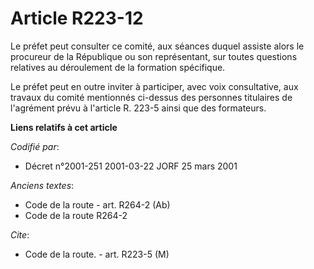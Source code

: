 # Article R223-12

Le préfet peut consulter ce comité, aux séances duquel assiste alors le procureur de la République ou son représentant, sur
toutes questions relatives au déroulement de la formation spécifique.

Le préfet peut en outre inviter à participer, avec voix consultative, aux travaux du comité mentionnés ci-dessus des
personnes titulaires de l'agrément prévu à l'article R. 223-5 ainsi que des formateurs.

**Liens relatifs à cet article**

_Codifié par_:

  - Décret n°2001-251 2001-03-22 JORF 25 mars 2001

_Anciens textes_:

  - Code de la route - art. R264-2 (Ab)
  - Code de la route R264-2

_Cite_:

  - Code de la route. - art. R223-5 (M)
